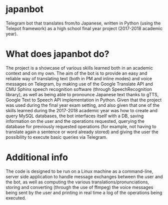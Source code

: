 # japanbot
Telegram bot that translates from/to Japanese, written in Python (using the Telepot framework) as a high school final year project
(2017-2018 academic year).  
# What does japanbot do?
The project is a showcase of various skills learned both in an academic context and on my own. The aim of the bot is to provide an 
easy and reliable way of translating text (both in PM and inline modes) and voice messages on Telegram, by making use of the Google
Translate API and CMU Sphinx speech recognition software (through SpeechRecognition library), as well as being able to pronounce
Japanese text thanks to gTTS, Google Text to Speech API implementation in Python. Given that the project was used during the final
year exam setting, and also given that one of the skills learned during the 2017-2018 academic year was how to create and query
MySQL databases, the bot interfaces itself with a DB, saving information on the user and the operations requested, querying the 
database for previously requested operations (for example, not having to translate again a sentence or word already stored) and 
giving the user the possibility to execute basic queries via Telegram. 
# Additional info
The code is designed to be run on a Linux machine as a command-line, server side application to handle message exchanges 
between the user and the bot, as well as computing the various translations/pronunciations, storing and converting (through the
use of ffmpeg) the voice messages being sent by the user and printing in real time a log of the operations being executed.
